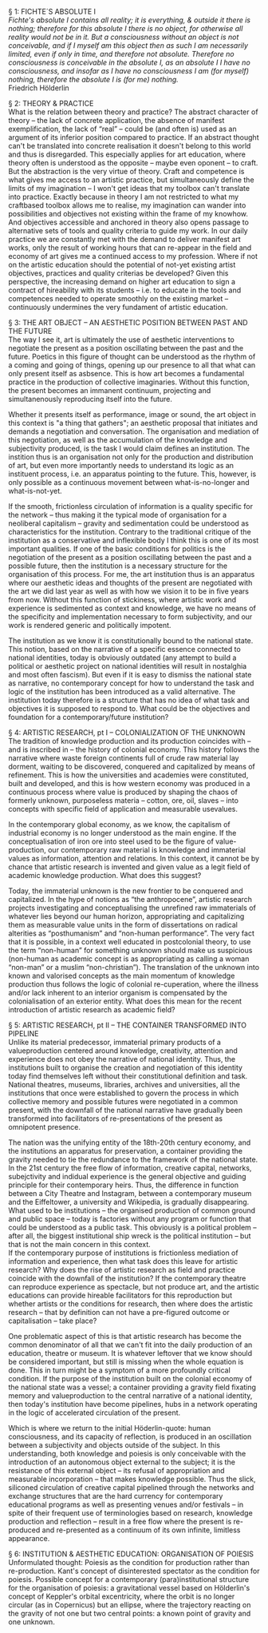 § 1: FICHTE´S ABSOLUTE I  
*Fichte's absolute I contains all reality; it is everything, & outside it there is nothing; therefore for this absolute I there is no object, for otherwise all reality would not be in it. But a consciousness without an object is not conceivable, and if I myself am this object then as such I am necessarily limited, even if only in time, and therefore not absolute. Therefore no consciousness is conceivable in the absolute I, as an absolute I I have no consciousness, and insofar as I have no consciousness I am (for myself) nothing, therefore the absolute I is (for me) nothing.*  
Friedrich Hölderlin

§ 2: THEORY & PRACTICE  
What is the relation between theory and practice? The abstract character of theory – the lack of concrete application, the absence of manifest exemplification, the lack of “real” – could be (and often is) used as an argument of its inferior position compared to practice. If an abstract thought can't be translated into concrete realisation it doesn't belong to this world and thus is disregarded. This especially applies for art education, where theory often is understood as the opposite – maybe even oponent – to craft.
But the abstraction is the very virtue of theory. Craft and competence is what gives me access to an artistic practice, but simultaneously define the limits of my imagination – I won't get ideas that my toolbox can't translate into practice. Exactly because in theory I am not restricted to what my craftbased toolbox allows me to realise, my imagination can wander into possibilities and objectives not existing within the frame of my knowhow. And objectives accessible and anchored in theory also opens passage to alternative sets of tools and quality criteria to guide my work.
In our daily practice we are constantly met with the demand to deliver manifest art works, only the result of working hours that can re-appear in the field and economy of art gives me a continued access to my profession. Where if not on the artistic education should the potential of not-yet existing artist objectives, practices and quality criterias be developed? Given this perspective, the increasing demand on higher art education to sign a contract of hireability with its students – i.e. to educate in the tools and competences needed to operate smoothly on the existing market – continuously undermines the very fundament of artistic education.

§ 3: THE ART OBJECT – AN AESTHETIC POSITION BETWEEN PAST AND THE FUTURE  
The way I see it, art is ultimately the use of aesthetic interventions to negotiate the present as a position oscillating between the past and the future. Poetics in this figure of thought can be understood as the rhythm of a coming and going of things, opening up our presence to all that what can only present itself as asbsence. This is how art becomes a fundamental practice in the production of collective imaginaries. Without this function, the present becomes an immanent continuum, projecting and simultanenously reproducing itself into the future.

Whether it presents itself as performance, image or sound, the art object in this context is "a thing that gathers"; an aesthetic proposal that initiates and demands a negotiation and conversation. The organisation and mediation of this negotiation, as well as the accumulation of the knowledge and subjectivity produced, is the task I would claim defines an institution. The instition thus is an organisation not only for the production and distribution of art, but even more importantly needs to understand its logic as an instituent process, i.e. an apparatus pointing to the future. This, however, is only possible as a continuous movement between what-is-no-longer and what-is-not-yet.

If the smooth, frictionless circulation of information is a quality specific for the network – thus making it the typical mode of organisation for a neoliberal capitalism – gravity and sedimentation could be understood as characteristics for the institution. Contrary to the traditional critique of the institution as a conservative and inflexible body I think this is one of its most important qualities. If one of the basic conditions for politics is the negotiation of the present as a position oscillating between the past and a possible future, then the institution is a necessary structure for the organisation of this process. For me, the art institution thus is an apparatus where our aesthetic ideas and thoughts of the present are negotiated with the art we did last year as well as with how we vision it to be in five years from now. Without this function of stickiness, where artistic work and experience is sedimented as context and knowledge, we have no means of the specificity and implementation necessary to form subjectivity, and our work is rendered generic and politically impotent.

The institution as we know it is constitutionally bound to the national state. This notion, based on the narrative of a specific essence connected to national identities, today is obviously outdated (any attempt to build a political or aesthetic project on national identities will result in nostalghia and most often fascism). But even if it is easy to dismiss the national state as narrative, no contemporary concept for how to understand the task and logic of the institution has been introduced as a valid alternative. The institution today therefore is a structure that has no idea of what task and objectives it is supposed to respond to. What could be the objectives and foundation for a contemporary/future institution?

§ 4: ARTISTIC RESEARCH, pt I – COLONIALIZATION OF THE UNKNOWN  
The tradition of knowledge production and its production coincides with – and is inscribed in – the history of colonial economy. This history follows the narrative where waste foreign continents full of crude raw material lay dorment, waiting to be discovered, conquered and capitalized by means of refinement. This is how the universities and academies were constituted, built and developed, and this is how western economy was produced in a continuous process where value is produced by shaping the chaos of formerly unknown, purposeless materia – cotton, ore, oil, slaves – into concepts with specific field of application and measurable usevalues.

In the contemporary global economy, as we know, the capitalism of industrial economy is no longer understood as the main engine. If the conceptualisation of iron ore into steel used to be the figure of value-production, our contemporary raw material is knowledge and immaterial values as information, attention and relations. In this context, it cannot be by chance that artistic research is invented and given value as a legit field of academic knowledge production. What does this suggest?

Today, the immaterial unknown is the new frontier to be conquered and capitalized. In the hype of notions as “the anthropocene”, artistic research projects investigating and conceptualising the unrefined raw immaterials of whatever lies beyond our human horizon, appropriating and capitalizing them as measurable value units in the form of dissertations on radical alterities as “posthumanism” and “non-human performance”. The very fact that it is possible, in a context well educated in postcolonial theory, to use the term “non-human” for something unknown should make us suspicious (non-human as academic concept is as appropriating as calling a woman “non-man” or a muslim “non-christian”). The translation of the unknown into known and valorised concepts as the main momentum of knowledge production thus follows the logic of colonial re-cuperation, where the illness and/or lack inherent to an interior organism is compensated by the colonialisation of an exterior entity. What does this mean for the recent introduction of artistic research as academic field?

§ 5: ARTISTIC RESEARCH, pt II – THE CONTAINER TRANSFORMED INTO PIPELINE  
Unlike its material predecessor, immaterial primary products of a valueproduction centered around knowledge, creativity, attention and experience does not obey the narrative of national identity. Thus, the institutions built to organise the creation and negotiation of this identity today find themselves left without their constitutional definition and task. National theatres, museums, libraries, archives and universities, all the institutions that once were established to govern the process in which collective memory and possible futures were negotiated in a common present, with the downfall of the national narrative have gradually been transformed into facilitators of re-presentations of the present as omnipotent presence.

The nation was the unifying entity of the 18th-20th century economy, and the institutions an apparatus for preservation, a container providing the gravity needed to tie the redundance to the framework of the national state. In the 21st century the free flow of information, creative capital, networks, subejctivity and indidual experience is the general objective and guiding principle for their contemporary heirs. Thus, the difference in function between a City Theatre and Instagram, between a contemporary museum and the Eiffeltower, a university and Wikipedia, is gradually disappearing. What used to be institutions – the organised production of common ground and public space – today is factories without any program or function that could be understood as a public task. This obviously is a political problem – after all, the biggest institutional ship wreck is the political institution – but that is not the main concern in this context.  
If the contemporary purpose of institutions is frictionless mediation of information and experience, then what task does this leave for artistic research? Why does the rise of artistic research as field and practice coincide with the downfall of the institution? If the contemporary theatre can reproduce experience as spectacle, but not produce art, and the artistic educations can provide hireable facilitators for this reproduction but whether artists or the conditions for research, then where does the artistic research – that by definition can not have a pre-figured outcome or capitalisation – take place?

One problematic aspect of this is that artistic research has become the common denominator of all that we can't fit into the daily production of an education, theatre or museum. It is whatever leftover that we know should be considered important, but still is missing when the whole equation is done. This in turn might be a symptom of a more profoundly critical condition. If the purpose of the institution built on the colonial economy of the national state was a vessel; a container providing a gravity field fixating memory and valueproduction to the central narrative of a national identity, then today's institution have become pipelines, hubs in a network operating in the logic of accelerated circulation of the present.

Which is where we return to the initial Höderlin-quote: human consciousness, and its capacity of reflection, is produced in an oscillation between a subjectivity and objects outside of the subject. In this understanding, both knowledge and poiesis is only conceivable with the introduction of an autonomous object external to the subject; it is the resistance of this external object – its refusal of appropriation and measurable incorporation – that makes knowledge possible. Thus the slick, siliconed circulation of creative capital pipelined through the networks and exchange structures that are the hard currency for contemporary educational programs as well as presenting venues and/or festivals – in spite of their frequent use of terminologies based on research, knowledge production and reflection – result in a free flow where the present is re-produced and re-presented as a continuum of its own infinite, limitless appearance.

§ 6: INSTITUTION & AESTHETIC EDUCATION: ORGANISATION OF POIESIS
Unformulated thought: Poiesis as the condition for production rather than re-production. Kant's concept of disinterested spectator as the condition for poiesis. Possible concept for a contemporary (para)institutional structure for the organisation of poiesis: a gravitational vessel based on Hölderlin's concept of Keppler's orbital excentricity, where the orbit is no longer circular (as in Copernicus) but an ellipse, where the trajectory reacting on the gravity of not one but two central points: a known point of gravity and one unknown.
